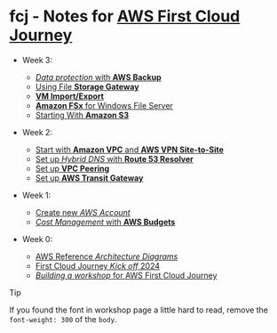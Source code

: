# fcj - Notes for [AWS First Cloud Journey]

- Week 3:

  - [_Data protection_ with **AWS Backup**](./000013-data-protection-with-aws-backup.md)
  - [Using File **Storage Gateway**](./000024-using-file-storage-gateway.md)
  - [**VM Import/Export**](./000014-vm-import-export.md)
  - [**Amazon FSx** for Windows File Server](./000025-amazon-fsx-for-windows-file-server.md)
  - [Starting With **Amazon S3**](./000057-starting-with-amazon-s3.md)

- Week 2:

  - [Start with **Amazon VPC** and **AWS VPN Site-to-Site**](./000003-amazon-vpc-and-aws-vpn-site-to-site.md)
  - [Set up _Hybrid DNS_ with **Route 53 Resolver**](./000010-set-up-hybrid-dns-with-route-53-resolver.md)
  - [Set up **VPC Peering**](./000019-set-up-vpc-peering.md)
  - [Set up **AWS Transit Gateway**](./000020-set-up-aws-transit-gateway.md)

- Week 1:

  - [Create new _AWS Account_](000001-creating-your-first-aws-account.md)
  - [_Cost Management_ with **AWS Budgets**](000007-cost-management-with-aws-budgets.md)

- Week 0:

  - [AWS Reference _Architecture Diagrams_](./week-0-010-aws-diagrams.md)
  - [First Cloud Journey _Kick off_ 2024](./week-0-020-first-cloud-journey-kick-off-2024.md)
  - [_Building a workshop_ for AWS First Cloud Journey](./week-0-030-building-a-workshop-for-aws-first-cloud-journey.md)

> [!TIP]
> If you found the font in workshop page a little hard to read, remove the `font-weight: 300` of the `body`.

[AWS First Cloud Journey]: https://cloudjourney.awsstudygroup.com/
